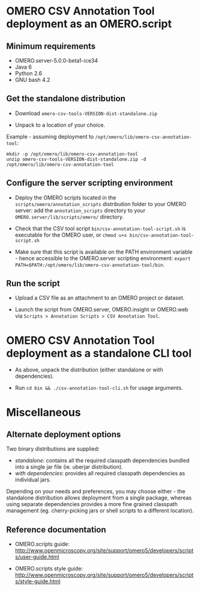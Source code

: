 # OMERO CSV Annotation Tool deployment as an OMERO.script


## Minimum requirements

- OMERO.server-5.0.0-beta1-ice34
- Java 6
- Python 2.6
- GNU bash 4.2


## Get the standalone distribution

- Download `omero-csv-tools-VERSION-dist-standalone.zip`

- Unpack to a location of your choice.

Example - assuming deployment to `/opt/omero/lib/omero-csv-annotation-tool`:

    mkdir -p /opt/omero/lib/omero-csv-annotation-tool
    unzip omero-csv-tools-VERSION-dist-standalone.zip -d /opt/omero/lib/omero-csv-annotation-tool


## Configure the server scripting environment

- Deploy the OMERO scripts located in the `scripts/omero/annotation_scripts` distribution folder to your OMERO server:
  add the `annotation_scripts` directory to your `OMERO.server/lib/scripts/omero/` directory.

- Check that the CSV tool script `bin/csv-annotation-tool-script.sh` is executable for the OMERO user,
  or `chmod u+x bin/csv-annotation-tool-script.sh`

- Make sure that this script is available on the PATH environment variable - hence accessible to the
  OMERO.server scripting environment: `export PATH=$PATH:/opt/omero/lib/omero-csv-annotation-tool/bin`.


## Run the script

- Upload a CSV file as an attachment to an OMERO project or dataset.

- Launch the script from OMERO.server, OMERO.insight or OMERO.web via
  `Scripts > Annotation Scripts > CSV Annotation Tool`.


# OMERO CSV Annotation Tool deployment as a standalone CLI tool

- As above, unpack the distribution (either standalone or with dependencies).

- Run `cd bin && ./csv-annotation-tool-cli.sh` for usage arguments.


# Miscellaneous

## Alternate deployment options

Two binary distributions are supplied:

- _standalone_: contains all the required classpath dependencies bundled into a single jar file (ie. uberjar
  distribution).
- _with dependencies_: provides all required classpath dependencies as individual jars.

Depending on your needs and preferences, you may choose either - the standalone distribution allows deployment
from a single package, whereas using separate dependencies provides a more fine grained classpath management
(eg. cherry-picking jars or shell scripts to a different location).


## Reference documentation

- OMERO.scripts guide: http://www.openmicroscopy.org/site/support/omero5/developers/scripts/user-guide.html

- OMERO.scripts style guide: http://www.openmicroscopy.org/site/support/omero5/developers/scripts/style-guide.html

